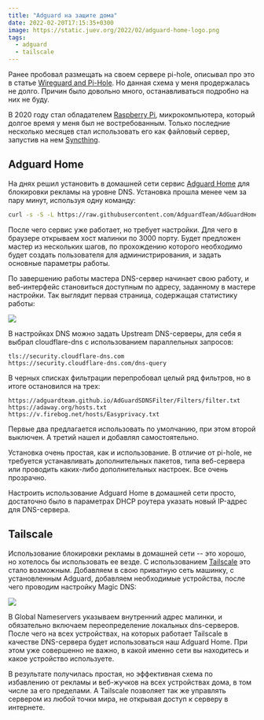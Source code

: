 ```yaml
---
title: "Adguard на защите дома"
date: 2022-02-20T17:15:35+0300
image: https://static.juev.org/2022/02/adguard-home-logo.png
tags: 
  - adguard
  - tailscale
---
```


Ранее пробовал размещать на своем сервере pi-hole, описывал про это в статье [Wireguard and Pi-Hole](https://www.juev.org/2020/05/01/wireguard-pi-hole/). Но данная схема у меня продержалась не долго. Причин было довольно много, останавливаться подробно на них не буду.

В 2020 году стал обладателем [Raspberry Pi](https://www.juev.org/tags/raspberrypi/), микрокомпьютера, который долгое время у меня был не востребованным. Только последние несколько месяцев стал использовать его как файловый сервер, запустив на нем [Syncthing](https://syncthing.net).

## Adguard Home

На днях решил установить в домашней сети сервис [Adguard Home](https://adguard.com/ru/adguard-home/overview.html) для блокировки рекламы на уровне DNS. Установка прошла менее чем за пару минут, используя одну команду:

```bash
curl -s -S -L https://raw.githubusercontent.com/AdguardTeam/AdGuardHome/master/scripts/install.sh | sh -s -- -v
```

После чего сервис уже работает, но требует настройки. Для чего в браузере открываем хост малинки по 3000 порту. Будет предложен мастер из нескольких шагов, по прохождению которого необходимо будет создать пользователя для администрирования, и задать основные параметры работы.

По завершению работы мастера DNS-сервер начинает свою работу, и веб-интерфейс становиться доступным по адресу, заданному в мастере настройки. Так выглядит первая страница, содержащая статистику работы:

![](https://static.juev.org/2022/02/adguard_home.png)

В настройках DNS можно задать Upstream DNS-серверы, для себя я выбрал cloudflare-dns с использованием параллельных запросов:

```plain
tls://security.cloudflare-dns.com
https://security.cloudflare-dns.com/dns-query
```

В черных списках фильтрации перепробовал целый ряд фильтров, но в итоге остановился на трех:

```plain
https://adguardteam.github.io/AdGuardSDNSFilter/Filters/filter.txt
https://adaway.org/hosts.txt
https://v.firebog.net/hosts/Easyprivacy.txt
```

Первые два предлагается использовать по умолчанию, при этом второй выключен. А третий нашел и добавлял самостоятельно.

Установка очень простая, как и использование. В отличие от pi-hole, не требуется устанавливать дополнительных пакетов, типа веб-сервера или проводить каких-либо дополнительных настроек. Все очень прозрачно.

Настроить использование Adguard Home в домашней сети просто, достаточно было в параметрах DHCP роутера указать новый IP-адрес для DNS-сервера.

## Tailscale

Использование блокировки рекламы в домашней сети -- это хорошо, но хотелось бы использовать ее везде. С использованием [Tailscale](https://tailscale.com) это стало возможным. Добавляем в свою приватную сеть машинку, с установленным Adguard, добавляем необходимые устройства, после чего проводим настройку Magic DNS:

![](https://static.juev.org/2022/02/tailscale-dns.png)

В Global Nameservers указываем внутренний адрес малинки, и обязательно включаем переопределение локальных dns-серверов. После чего на всех устройствах, на которых работает Tailscale в качестве DNS-сервера будет использоваться наш Adguard Home. При этом уже совершенно не важно, в какой именно сети вы находитесь и какое устройство используете.

В результате получилась простая, но эффективная схема по избавлению от рекламы и веб-жучков на всех устройствах дома, в том числе за его пределами. А Tailscale позволяет так же управлять сервером из любой точки мира, не открывая доступ к серверу в интернете.

